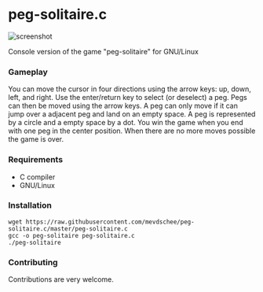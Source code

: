 peg-solitaire.c
======

![screenshot](http://www.leaseweblabs.com/wp-content/uploads/2014/11/peg-solitaire.png?new)

Console version of the game "peg-solitaire" for GNU/Linux

### Gameplay

You can move the cursor in four directions using the arrow keys: up, down, left, and right. Use the enter/return key to select (or deselect) a peg. Pegs can then be moved using the arrow keys. A peg can only move if it can jump over a adjacent peg and land on an empty space. A peg is represented by a circle and a empty space by a dot. You win the game when you end with one peg in the center position. When there are no more moves possible the game is over.

### Requirements

- C compiler
- GNU/Linux

### Installation

```
wget https://raw.githubusercontent.com/mevdschee/peg-solitaire.c/master/peg-solitaire.c
gcc -o peg-solitaire peg-solitaire.c
./peg-solitaire
```

### Contributing

Contributions are very welcome. 
